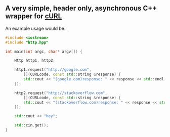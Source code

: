 ## A very simple, header only, asynchronous C++ wrapper for [cURL](https://curl.haxx.se/)

An example usage would be:
```cpp
#include <iostream>
#include "http.hpp"

int main(int argc, char* argv[]) {

	Http http1, http2;

	http1.request("http://google.com", 
		[](CURLcode, const std::string &response) {
		std::cout << "(google.com)response: " << response << std::endl;
	});

	http2.request("http://stackoverflow.com",
		[](CURLcode, const std::string &response) {
		std::cout << "(stackoverflow.com)response: " << response << std::endl;
	});

	std::cout << "hey";

	std::cin.get();
}
```
